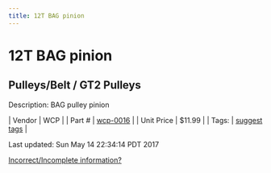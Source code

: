 ```yaml
---
title: 12T BAG pinion
---
```


# 12T BAG pinion
## Pulleys/Belt / GT2 Pulleys
Description: 	BAG pulley pinion 

| Vendor | WCP | 
| Part # | [wcp-0016](http://www.wcproducts.net/gt2-timing-pulleys-belts) | 
| Unit Price | $11.99 | 
| Tags: | [suggest tags](https://docs.google.com/forms/d/e/1FAIpQLSeWyY8v3RgOty-MyWmh9U0iivNYN_molChYyS-0U-o-kOAv_g/viewform) | 

Last updated: Sun May 14 22:34:14 PDT 2017

 [Incorrect/Incomplete information?](https://docs.google.com/forms/d/e/1FAIpQLSeWyY8v3RgOty-MyWmh9U0iivNYN_molChYyS-0U-o-kOAv_g/viewform)